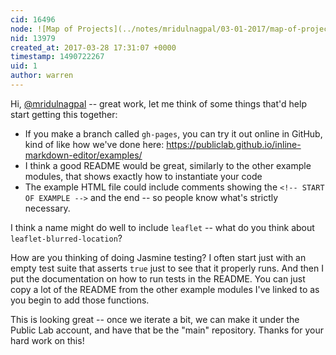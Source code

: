```yaml
---
cid: 16496
node: ![Map of Projects](../notes/mridulnagpal/03-01-2017/map-of-projects)
nid: 13979
created_at: 2017-03-28 17:31:07 +0000
timestamp: 1490722267
uid: 1
author: warren
---
```


Hi, [@mridulnagpal](/profile/mridulnagpal) -- great work, let me think of some things that'd help start getting this together:

* If you make a branch called `gh-pages`, you can try it out online in GitHub, kind of like how we've done here: https://publiclab.github.io/inline-markdown-editor/examples/
* I think a good README would be great, similarly to the other example modules, that shows exactly how to instantiate your code
* The example HTML file could include comments showing the `<!-- START OF EXAMPLE -->` and the end -- so people know what's strictly necessary. 


I think a name might do well to include `leaflet` -- what do you think about `leaflet-blurred-location`? 

How are you thinking of doing Jasmine testing? I often start just with an empty test suite that asserts `true` just to see that it properly runs. And then I put the documentation on how to run tests in the README. You can just copy a lot of the README from the other example modules I've linked to as you begin to add those functions.  

This is looking great -- once we iterate a bit, we can make it under the Public Lab account, and have that be the "main" repository. Thanks for your hard work on this!